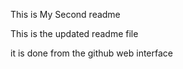 This is My Second readme



This is the updated readme file




it is done from the github web interface

